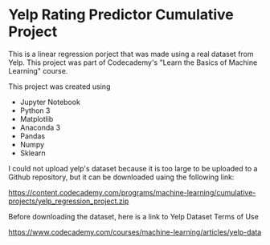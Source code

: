 # Yelp Rating Predictor Cumulative Project
This is a linear regression porject that was made using a real dataset from Yelp. This project was part of Codecademy's "Learn the Basics of Machine Learning" course.

This project was created using 

- Jupyter Notebook
- Python 3
- Matplotlib
- Anaconda 3
- Pandas
- Numpy
- Sklearn

I could not upload yelp's dataset because it is too large to be uploaded to a Github repository, but it can be downloaded uaing the following link:

https://content.codecademy.com/programs/machine-learning/cumulative-projects/yelp_regression_project.zip

Before downloading the dataset, here is a link to Yelp Dataset Terms of Use

https://www.codecademy.com/courses/machine-learning/articles/yelp-data

